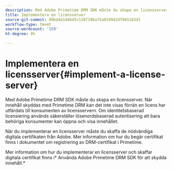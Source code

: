 ```yaml
---
description: Med Adobe Primetime DRM SDK måste du skapa en licensserver. När innehåll skyddas med Primetime DRM kan det inte visas förrän en licens har utfärdats till konsumenten av licensservern. Om identitetsbaserad licensiering används säkerställer lösenordsbaserad autentisering att bara behöriga konsumenter kan öppna och visa innehållet.
title: Implementera en licensserver
source-git-commit: 89bdda1d4bd5c126f19ba75a819942df901183d1
workflow-type: tm+mt
source-wordcount: '159'
ht-degree: 0%

---
```



# Implementera en licensserver{#implement-a-license-server}

Med Adobe Primetime DRM SDK måste du skapa en licensserver. När innehåll skyddas med Primetime DRM kan det inte visas förrän en licens har utfärdats till konsumenten av licensservern. Om identitetsbaserad licensiering används säkerställer lösenordsbaserad autentisering att bara behöriga konsumenter kan öppna och visa innehållet.

När du implementerar en licensserver måste du skaffa de nödvändiga digitala certifikaten från Adobe. Mer information om hur du begär certifikat finns i dokumentet om registrering av DRM-certifikat i Primetime.

Mer information om hur du implementerar en licensserver och skaffar digitala certifikat finns i* Använda Adobe Primetime DRM SDK för att skydda innehåll.*

